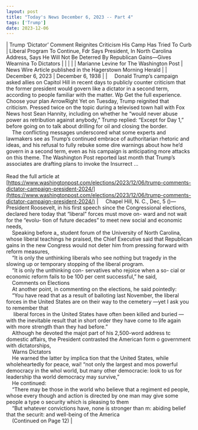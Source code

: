 ```yaml
---
layout: post
title: "Today's News December 6, 2023 -- Part 4"
tags: ['Trump']
date: 2023-12-06
---
```


| Trump ‘Dictator’ Comment Reignites Criticism His Camp Has Tried To Curb | Liberal Program To Continue, Fdr Says   President, In North Carolina Address, Says He Will Not Be Deterred By Republican Gains—Gives Wearnina To Dictators |
|  |  |
| Marianne Levine for The Washington Post | News Wire Article published in the Hagerstown Morning Herald |
| December 6, 2023 | December 6, 1938 |
| &nbsp;&nbsp;&nbsp;&nbsp;Donald Trump’s campaign asked allies on Capitol Hill in recent days to publicly counter criticism that the former president would govern like a dictator in a second term, according to people familiar with the matter. Wp Get the full experience. Choose your plan ArrowRight Yet on Tuesday, Trump reignited that criticism. Pressed twice on the topic during a televised town hall with Fox News host Sean Hannity, including on whether he “would never abuse power as retribution against anybody,” Trump replied: “Except for Day 1,” before going on to talk about drilling for oil and closing the border.<br>&nbsp;&nbsp;&nbsp;&nbsp;The conflicting messages underscored what some experts and lawmakers see as Trump’s continued embrace of authoritarian rhetoric and ideas, and his refusal to fully rebuke some dire warnings about how he’d govern in a second term, even as his campaign is anticipating more attacks on this theme. The Washington Post reported last month that Trump’s associates are drafting plans to invoke the Insurrect ...<br><br>Read the full article at<br>[https://www.washingtonpost.com/elections/2023/12/06/trump-comments-dictator-campaign-president-2024/](https://www.washingtonpost.com/elections/2023/12/06/trump-comments-dictator-campaign-president-2024/) | &nbsp;&nbsp;&nbsp;&nbsp;Chapel Hill, N. C., Dec, 5 ()— President Roosevelt, in his first speech since the Congressional elections, declared here today that “liberal” forces must move on- ward and not wait for the “evolu- tion of future decades” to meet new social and economic needs,<br>&nbsp;&nbsp;&nbsp;&nbsp;Speaking before a_ student forum of the University of North Carolina, whose liberal teachings he praised, the Chief Executive said that Republican gains in the new Congress would not deter him from pressing forward with reform measures,<br>&nbsp;&nbsp;&nbsp;&nbsp;“It is only the unthinking liberals who see nothing but tragedy in the slowing up or temporary stopping of the liberal program.<br>&nbsp;&nbsp;&nbsp;&nbsp;“It is only the unthinking con- servatives who rejoice when a so- cial or economic reform fails to be 100 per cent successful,” he said,<br>&nbsp;&nbsp;&nbsp;&nbsp;Comments on Elections<br>&nbsp;&nbsp;&nbsp;&nbsp;At another point, in commenting on the elections, he said pointedly:<br>&nbsp;&nbsp;&nbsp;&nbsp;“You have read that as a result of balloting last November, the liberal forces in the United States are on their way to the cemetery —yet I ask you to remember that<br>&nbsp;&nbsp;&nbsp;&nbsp; liberal forces in the United States have often been killed and buried —with the inevitable result that in short order they have come to life again with more strength than they had before.”<br>&nbsp;&nbsp;&nbsp;&nbsp;Although he devoted the majot part of his 2,500-word address tc domestic affairs, the President contrasted the American form o government with dictatorships,<br>&nbsp;&nbsp;&nbsp;&nbsp;Warns Dictators<br>&nbsp;&nbsp;&nbsp;&nbsp;He warned the latter by implica tion that the United States, while wholeheartedly for peace, wai! “not only the largest and mos powerful democracy in the whol world, but many other democracie: look to us for leadership tha world democracy may survive,”<br>&nbsp;&nbsp;&nbsp;&nbsp;He continued:<br>&nbsp;&nbsp;&nbsp;&nbsp;“There may be those in the world who believe that a regiment ed people, whose every though and action is directed by one man may give some people a type o security which is pleasing to them<br>&nbsp;&nbsp;&nbsp;&nbsp;“But whatever convictions have, none is stronger than m: abiding belief that the securit: and well-being of the America<br>&nbsp;&nbsp;&nbsp;&nbsp;(Continued on Page 12)  |